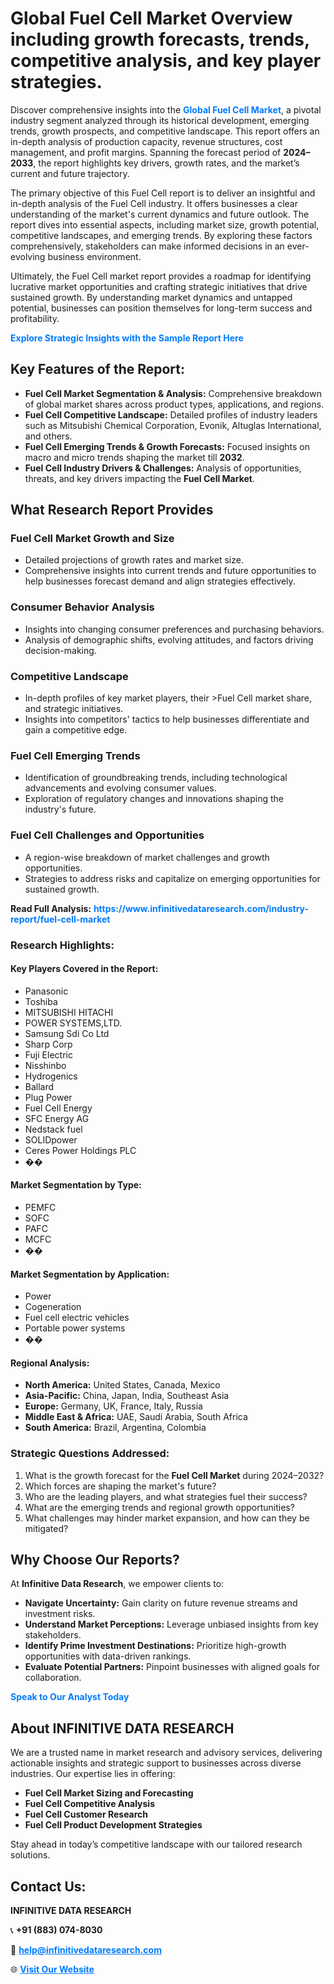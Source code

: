 <h1>Global Fuel Cell Market Overview including growth forecasts, trends, competitive analysis, and key player strategies.</h1>
<p>
Discover comprehensive insights into the 
<a href="https://www.infinitivedataresearch.com/industry-report/fuel-cell-market" rel="dofollow" style="color: #007BFF; text-decoration: none;"><strong>Global Fuel Cell Market</strong></a>, a pivotal industry segment analyzed through its historical development, emerging trends, growth prospects, and competitive landscape. This report offers an in-depth analysis of production capacity, revenue structures, cost management, and profit margins. Spanning the forecast period of <strong>2024–2033</strong>, the report highlights key drivers, growth rates, and the market’s current and future trajectory.
</p>
<p>
The primary objective of this Fuel Cell report is to deliver an insightful and in-depth analysis of the Fuel Cell industry. It offers businesses a clear understanding of the market's current dynamics and future outlook. The report dives into essential aspects, including market size, growth potential, competitive landscapes, and emerging trends. By exploring these factors comprehensively, stakeholders can make informed decisions in an ever-evolving business environment.
</p>
<p>
Ultimately, the Fuel Cell market report provides a roadmap for identifying lucrative market opportunities and crafting strategic initiatives that drive sustained growth. By understanding market dynamics and untapped potential, businesses can position themselves for long-term success and profitability.
</p>
<p>
<a href="https://www.infinitivedataresearch.com/request-sample/reportId=109551" style="color: #007BFF; text-decoration: none;"><strong>Explore Strategic Insights with the Sample Report Here</strong></a>
</p>

<h2>Key Features of the Report:</h2>
<ul>
<li><strong>Fuel Cell Market Segmentation & Analysis:</strong> Comprehensive breakdown of global market shares across product types, applications, and regions.</li>
<li><strong>Fuel Cell Competitive Landscape:</strong> Detailed profiles of industry leaders such as Mitsubishi Chemical Corporation, Evonik, Altuglas International, and others.</li>
<li><strong>Fuel Cell Emerging Trends & Growth Forecasts:</strong> Focused insights on macro and micro trends shaping the market till <strong>2032</strong>.</li>
<li><strong>Fuel Cell Industry Drivers & Challenges:</strong> Analysis of opportunities, threats, and key drivers impacting the <strong>Fuel Cell Market</strong>.</li>
</ul>

<h2>What Research Report Provides</h2>
<h3>Fuel Cell Market Growth and Size</h3>
<ul>
<li>Detailed projections of growth rates and market size.</li>
<li>Comprehensive insights into current trends and future opportunities to help businesses forecast demand and align strategies effectively.</li>
</ul>

<h3>Consumer Behavior Analysis</h3>
<ul>
<li>Insights into changing consumer preferences and purchasing behaviors.</li>
<li>Analysis of demographic shifts, evolving attitudes, and factors driving decision-making.</li>
</ul>

<h3>Competitive Landscape</h3>
<ul>
<li>In-depth profiles of key market players, their >Fuel Cell market share, and strategic initiatives.</li>
<li>Insights into competitors' tactics to help businesses differentiate and gain a competitive edge.</li>
</ul>

<h3>Fuel Cell Emerging Trends</h3>
<ul>
<li>Identification of groundbreaking trends, including technological advancements and evolving consumer values.</li>
<li>Exploration of regulatory changes and innovations shaping the industry's future.</li>
</ul>

<h3>Fuel Cell Challenges and Opportunities</h3>
<ul>
<li>A region-wise breakdown of market challenges and growth opportunities.</li>
<li>Strategies to address risks and capitalize on emerging opportunities for sustained growth.</li>
</ul>
<p><strong>Read Full Analysis:</strong> <a href="https://www.infinitivedataresearch.com/industry-report/fuel-cell-market" rel="dofollow" style="color: #007BFF; text-decoration: none;"><strong>https://www.infinitivedataresearch.com/industry-report/fuel-cell-market</strong></a></p>
<h3>Research Highlights:</h3>
<h4>Key Players Covered in the Report:</h4>
<ul><li>Panasonic</li><li>Toshiba</li><li>MITSUBISHI HITACHI</li><li>POWER SYSTEMS,LTD.</li><li>Samsung Sdi Co Ltd</li><li>Sharp Corp</li><li>Fuji Electric</li><li>Nisshinbo</li><li>Hydrogenics</li><li>Ballard</li><li>Plug Power</li><li>Fuel Cell Energy</li><li>SFC Energy AG</li><li>Nedstack fuel</li><li>SOLIDpower</li><li>Ceres Power Holdings PLC</li><li>��</li></ul>
<h4>Market Segmentation by Type:</h4>
<ul><li>PEMFC</li><li>SOFC</li><li>PAFC</li><li>MCFC</li><li>��</li></ul>
<h4>Market Segmentation by Application:</h4>
<ul><li>Power</li><li>Cogeneration</li><li>Fuel cell electric vehicles</li><li>Portable power systems</li><li>��</li></ul>

<h4>Regional Analysis:</h4>
<ul>
<li><strong>North America:</strong> United States, Canada, Mexico</li>
<li><strong>Asia-Pacific:</strong> China, Japan, India, Southeast Asia</li>
<li><strong>Europe:</strong> Germany, UK, France, Italy, Russia</li>
<li><strong>Middle East & Africa:</strong> UAE, Saudi Arabia, South Africa</li>
<li><strong>South America:</strong> Brazil, Argentina, Colombia</li>
</ul>

<h3>Strategic Questions Addressed:</h3>
<ol>
<li>What is the growth forecast for the <strong>Fuel Cell Market</strong> during 2024–2032?</li>
<li>Which forces are shaping the market's future?</li>
<li>Who are the leading players, and what strategies fuel their success?</li>
<li>What are the emerging trends and regional growth opportunities?</li>
<li>What challenges may hinder market expansion, and how can they be mitigated?</li>
</ol>

<h2>Why Choose Our Reports?</h2>
<p>At <strong>Infinitive Data Research</strong>, we empower clients to:</p>
<ul>
<li><strong>Navigate Uncertainty:</strong> Gain clarity on future revenue streams and investment risks.</li>
<li><strong>Understand Market Perceptions:</strong> Leverage unbiased insights from key stakeholders.</li>
<li><strong>Identify Prime Investment Destinations:</strong> Prioritize high-growth opportunities with data-driven rankings.</li>
<li><strong>Evaluate Potential Partners:</strong> Pinpoint businesses with aligned goals for collaboration.</li>
</ul>
<p><a href="https://www.infinitivedataresearch.com/industry-report/fuel-cell-market" rel="dofollow" style="color: #007BFF; text-decoration: none;"><strong>Speak to Our Analyst Today</strong></a></p>

<h2>About INFINITIVE DATA RESEARCH</h2>
<p>We are a trusted name in market research and advisory services, delivering actionable insights and strategic support to businesses across diverse industries. Our expertise lies in offering:</p>
<ul>
<li><strong>Fuel Cell Market Sizing and Forecasting</strong></li>
<li><strong>Fuel Cell Competitive Analysis</strong></li>
<li><strong>Fuel Cell Customer Research</strong></li>
<li><strong>Fuel Cell Product Development Strategies</strong></li>
</ul>
<p>Stay ahead in today’s competitive landscape with our tailored research solutions.</p>

<h2>Contact Us:</h2>
<p><strong>INFINITIVE DATA RESEARCH</strong></p>
<p>📞 <strong>+91 (883) 074-8030</strong></p>
<p>📧 <strong><a href="mailto:help@infinitivedataresearch.com" style="color: #007BFF;">help@infinitivedataresearch.com</a></strong></p>
<p>🌐 <strong><a href="https://www.infinitivedataresearch.com" rel="dofollow" style="color: #007BFF;">Visit Our Website</a></strong></p>